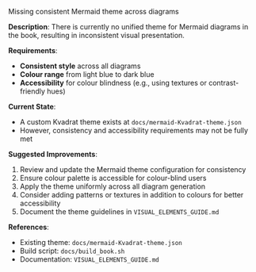 Missing consistent Mermaid theme across diagrams

**Description**: There is currently no unified theme for Mermaid diagrams in the book, resulting in inconsistent visual presentation.

**Requirements**:
- **Consistent style** across all diagrams
- **Colour range** from light blue to dark blue
- **Accessibility** for colour blindness (e.g., using textures or contrast-friendly hues)

**Current State**: 
- A custom Kvadrat theme exists at `docs/mermaid-Kvadrat-theme.json`
- However, consistency and accessibility requirements may not be fully met

**Suggested Improvements**:
1. Review and update the Mermaid theme configuration for consistency
2. Ensure colour palette is accessible for colour-blind users
3. Apply the theme uniformly across all diagram generation
4. Consider adding patterns or textures in addition to colours for better accessibility
5. Document the theme guidelines in `VISUAL_ELEMENTS_GUIDE.md`

**References**:
- Existing theme: `docs/mermaid-Kvadrat-theme.json`
- Build script: `docs/build_book.sh`
- Documentation: `VISUAL_ELEMENTS_GUIDE.md`
